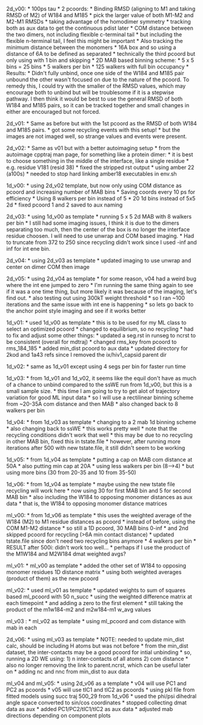 2d_v00:
    * 100ps tau
    * 2 pcoords:
        * Binding RMSD (aligning to M1 and taking RMSD of M2) of W184 and M185
            * pick the larger value of both M1-M2 and M2-M1 RMSDs
                * taking advantage of the homodimer symmetry
            * tracking both as aux data to get the continuous pdist later
        * COM distance between the two dimers, not including flexible c-terminal tail
            * but including the flexible n-terminal tail, I feel this might be important
    * Also tracking the minimum distance between the monomers
        * 16A box and so using a distance of 6A to be defined as separated
        * technically the third pcoord but only using with 1 bin and skipping
    * 2D MAB based binning scheme:
        * 5 x 5 bins = 25 bins
        * 5 walkers per bin
        * 125 walkers with full bin occupancy
    * Results:
        * Didn't fully unbind, once one side of the W184 and M185 pair unbound the other wasn't focused on due to the nature of the pcoord. To remedy this, I could try with the smaller of the RMSD values, which may encourage both to unbind but will be troublesome if it is a stepwise pathway. I then think it would be best to use the general RMSD of both W184 and M185 pairs, so it can be tracked together and small changes in either are encouraged but not forced.

2d_v01:
    * Same as before but with the 1st pcoord as the RMSD of both W184 and M185 pairs.
    * got some recycling events with this setup!
    * but the images are not imaged well, so strange values and events were present.

2d_v02:
    * Same as v01 but with a better autoimaging setup
    * from the autoimage cpptraj man page, for something like a protein dimer:
        * it is best to choose something in the middle of the interface, like a single residue
        * e.g. residue V181 (resid 38)
    * fixed the stripped rst output
    * using amber 22 (a100s)
        * needed to stop hard linking amber18 executables in env.sh
    
1d_v00:
    * using 2d_v02 template, but now only using COM distance as pcoord and increasing number of MAB bins
    * Saving coords every 10 ps for efficiency
    * Using 8 walkers per bin instead of 5
    * 20 1d bins instead of 5x5 2d
    * fixed pcoord 1 and 2 saved to aux naming

2d_v03:
    * using 1d_v00 as template
    * running 5 x 5 2d MAB with 8 walkers per bin
    * I still had some imaging issues, I think it is due to the dimers separating too much, then the center of the box is no longer the interface residue choosen. I will need to use unwrap and COM based imaging.
    * Had to truncate from 372 to 250 since recycling didn't work since I used -inf and inf for int ene bin. 

2d_v04:
    * using 2d_v03 as template
    * updated imaging to use unwrap and center on dimer COM then image

2d_v05:
    * using 2d_v04 as template
    * for some reason, v04 had a weird bug where the int ene jumped to zero
    * I'm running the same thing again to see if it was a one time thing, but more likely it was because of the imaging, let's find out.
    * also testing out using 300kT weight threshold
    * so I ran ~100 iterations and the same issue with int ene is happening
    * so lets go back to the anchor point style imaging and see if it works better

1d_v01:
    * used 1d_v00 as template
    * this is to be used for my ML class to select an optimized pcoord
    * changed to equilibrium, so no recycling
    * had to fix and adjust some other things:
        * updated a seg.rst in runseg to ncrst to be consistent (overall for mdtraj)
        * changed rms_key from pcoord to rms_184_185
        * added min_dist pcoord to aux data
        * updated directory for 2kod and 1a43 refs since I removed the ix/hiv1_capsid parent dir

1d_v02:
    * same as 1d_v01 except using 4 segs per bin for faster run time

1d_v03:
    * from 1d_v01 and 1d_v02, it seems like the equil don't have as much of a chance to unbind compared to the ssWE run from 1d_v00, but this is a small sample size.
    * this time I am going to try to get alot of trajectory variation for good ML input data
    * so I will use a rectilinear binning scheme from ~20-35A com distance and then MAB
    * also changed back to 8 walkers per bin

1d_v04:
    * from 1d_v03 as template
    * changing to a 2 mab 1d binning scheme
    * also changing back to ssWE
    * this works pretty well
    * note that the recycling conditions didn't work that well
        * this may be due to no recycling in other MAB bin, fixed this in tstate.file
        * however, after running more iterations after 500 with new tstate.file, it still didn't seem to be working

1d_v05:
    * from 1d_v04 as template
    * putting a cap on MAB com distance at 50A
    * also putting min cap at 20A
    * using less walkers per bin (8-->4)
    * but using more bins (30 from 20-35 and 10 from 35-50)

1d_v06:
    * from 1d_v04 as template
    * maybe using the new tstate file recycling will work here
    * now using 30 for first MAB bin and 5 for second MAB bin
    * also including the W184 to opposing monomer distances as aux data
        * that is, the W184 to opposing monomer distance matrices

ml_v00:
    * from 1d_v06 as template
    * this uses the weighted average of the W184 (M2) to M1 residue distances as pcoord
        * instead of before, using the COM M1-M2 distance
    * so still a 1D pcoord, 30 MAB bins 0-inf
        * and 2nd skipped pcoord for recycling (>6A min contact distance)
        * updated tstate.file since don't need two recycling bins anymore
    * 4 walkers per bin
    * RESULT after 500i: didn't work too well...
        * perhaps if I use the product of the M1W184 and M2W184 dmat weighted avgs?

ml_v01:
    * ml_v00 as template
    * added the other set of W184 to opposing monomer residues 1D distance matrix
    * using both weighted averages (product of them) as the new pcoord

ml_v02:
    * used ml_v01 as template
    * updated weights to sum of squares based ml_pcoord with 50 n_succ
    * using the weighted difference matrix at each timepoint
        * and adding a zero to the first element
    * still taking the product of the m1w184-m2 and m2w184-m1 w_avg values

ml_v03 :
    * ml_v02 as template
    * using ml_pcoord and com distance with mab in each

2d_v06:
    * using ml_v03 as template
    * NOTE: needed to update min_dist calc, should be including H atoms but was not before
    * from the min_dist dataset, the inter-contacts may be a good pcoord for intial unbinding
    * so, running a 2D WE using: 
        1) n inter-contacts of all atoms 
        2) com distance
    * also no longer removing the link to parent.ncrst, which can be useful later on
    * adding nc and nnc from min_dist to aux data

ml_v04 and ml_v05:
    * using 2d_v06 as a template
    * v04 will use PC1 and PC2 as pcoords
    * v05 will use tIC1 and tIC2 as pcoords
    * using pkl file from fitted models using succ traj 500_29 from 1d_v06
        * used the phi/psi dihedral angle space converted to sin/cos coordinates
    * stopped collecting dmat data as aux
    * added PC1/PC2/tIC1/tIC2 as aux data
    * adjusted mab directions depending on component plots
   
